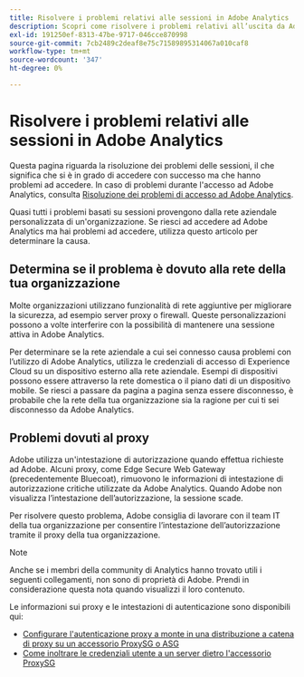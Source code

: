 ```yaml
---
title: Risolvere i problemi relativi alle sessioni in Adobe Analytics
description: Scopri come risolvere i problemi relativi all’uscita da Adobe Analytics.
exl-id: 191250ef-8313-47be-9717-046cce870998
source-git-commit: 7cb2489c2deaf8e75c71589895314067a010caf8
workflow-type: tm+mt
source-wordcount: '347'
ht-degree: 0%

---
```


# Risolvere i problemi relativi alle sessioni in Adobe Analytics

Questa pagina riguarda la risoluzione dei problemi delle sessioni, il che significa che si è in grado di accedere con successo ma che hanno problemi ad accedere. In caso di problemi durante l&#39;accesso ad Adobe Analytics, consulta [Risoluzione dei problemi di accesso ad Adobe Analytics](troubleshoot-login.md).

Quasi tutti i problemi basati su sessioni provengono dalla rete aziendale personalizzata di un&#39;organizzazione. Se riesci ad accedere ad Adobe Analytics ma hai problemi ad accedere, utilizza questo articolo per determinare la causa.

## Determina se il problema è dovuto alla rete della tua organizzazione

Molte organizzazioni utilizzano funzionalità di rete aggiuntive per migliorare la sicurezza, ad esempio server proxy o firewall. Queste personalizzazioni possono a volte interferire con la possibilità di mantenere una sessione attiva in Adobe Analytics.

Per determinare se la rete aziendale a cui sei connesso causa problemi con l’utilizzo di Adobe Analytics, utilizza le credenziali di accesso di Experience Cloud su un dispositivo esterno alla rete aziendale. Esempi di dispositivi possono essere attraverso la rete domestica o il piano dati di un dispositivo mobile. Se riesci a passare da pagina a pagina senza essere disconnesso, è probabile che la rete della tua organizzazione sia la ragione per cui ti sei disconnesso da Adobe Analytics.

## Problemi dovuti al proxy

Adobe utilizza un&#39;intestazione di autorizzazione quando effettua richieste ad Adobe. Alcuni proxy, come Edge Secure Web Gateway (precedentemente Bluecoat), rimuovono le informazioni di intestazione di autorizzazione critiche utilizzate da Adobe Analytics. Quando Adobe non visualizza l’intestazione dell’autorizzazione, la sessione scade.

Per risolvere questo problema, Adobe consiglia di lavorare con il team IT della tua organizzazione per consentire l’intestazione dell’autorizzazione tramite il proxy della tua organizzazione.

>[!NOTE]
>
>Anche se i membri della community di Analytics hanno trovato utili i seguenti collegamenti, non sono di proprietà di Adobe. Prendi in considerazione questa nota quando visualizzi il loro contenuto.

Le informazioni sui proxy e le intestazioni di autenticazione sono disponibili qui:

* [Configurare l&#39;autenticazione proxy a monte in una distribuzione a catena di proxy su un accessorio ProxySG o ASG](https://knowledge.broadcom.com/external/article/169255/configure-upstream-proxy-authentication.html)
* [Come inoltrare le credenziali utente a un server dietro l&#39;accessorio ProxySG](https://knowledge.broadcom.com/external/article/165859/how-to-forward-user-credentials-to-a-ser.html)
